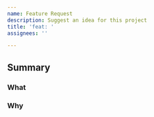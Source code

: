 ```yaml
---
name: Feature Request
description: Suggest an idea for this project
title: 'feat: '
assignees: ''

---
```


<!-- Please search this project's existing issues to avoid creating duplicates -->

## Summary

### What

<!-- Explain what the feature is -->

### Why

<!-- Explain why the feature should be implemented -->
